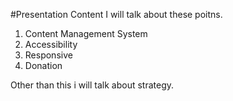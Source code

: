#Presentation Content
I will talk about these poitns. <br>
1. Content Management System<br>
2. Accessibility <br>
3. Responsive <br>
4. Donation <br>

Other than this i will talk about strategy.


